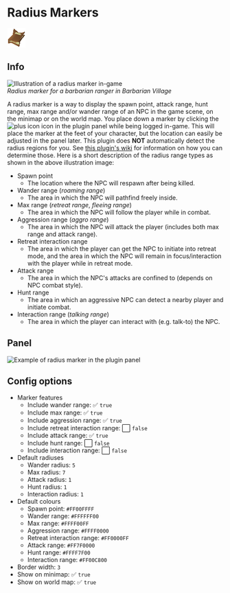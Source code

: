 # Radius Markers
![Icon](icon.png)

## Info
![Illustration of a radius marker in-game](https://user-images.githubusercontent.com/53493631/141151545-25cd9067-29e6-42f2-a663-c1899f41b840.PNG)  
*Radius marker for a barbarian ranger in Barbarian Village*

A radius marker is a way to display the spawn point, attack range, hunt range, max range and/or wander range of an NPC in the game scene, on the minimap or on the world map. You place down a marker by clicking the ![plus icon](../radius-markers/src/main/resources/com/radiusmarkers/add_icon.png) icon in the plugin panel while being logged in-game. This will place the marker at the feet of your character, but the location can easily be adjusted in the panel later. This plugin does **NOT** automatically detect the radius regions for you. See [this plugin's wiki](https://github.com/skretzo/runelite-plugins/wiki#-radius-markers) for information on how you can determine those. Here is a short description of the radius range types as shown in the above illustration image:
- Spawn point
  - The location where the NPC will respawn after being killed.
- Wander range (*roaming range*)
  - The area in which the NPC will pathfind freely inside.
- Max range (*retreat range*, *fleeing range*)
  - The area in which the NPC will follow the player while in combat.
- Aggression range (*aggro range*)
  - The area in which the NPC will attack the player (includes both max range and attack range).
- Retreat interaction range
  - The area in which the player can get the NPC to initiate into retreat mode, and the area in which the NPC will remain in focus/interaction with the player while in retreat mode.
- Attack range
  - The area in which the NPC's attacks are confined to (depends on NPC combat style).
- Hunt range
  - The area in which an aggressive NPC can detect a nearby player and initiate combat.
- Interaction range (*talking range*)
  - The area in which the player can interact with (e.g. talk-to) the NPC.

## Panel
![Example of radius marker in the plugin panel](https://user-images.githubusercontent.com/53493631/150693312-4709f979-845c-4492-bf3f-d9f4a62c3fc1.png)

## Config options
- Marker features
  - Include wander range: ✅ `true`
  - Include max range: ✅ `true`
  - Include aggression range: ✅ `true`
  - Include retreat interaction range: ⬜️ `false`
  - Include attack range: ✅ `true`
  - Include hunt range: ⬜️ `false`
  - Include interaction range: ⬜️ `false`
- Default radiuses
  - Wander radius: `5`
  - Max radius: `7`
  - Attack radius: `1`
  - Hunt radius: `1`
  - Interaction radius: `1`
- Default colours
  - Spawn point: `#FF00FFFF`
  - Wander range: `#FFFFFF00`
  - Max range: `#FFFF00FF`
  - Aggression range: `#FFFF0000`
  - Retreat interaction range: `#FF0000FF`
  - Attack range: `#FF7F0000`
  - Hunt range: `#FFFF7F00`
  - Interaction range: `#FF00C800`
- Border width: `3`
- Show on minimap: ✅ `true`
- Show on world map: ✅ `true`
